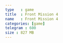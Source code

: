 ```yaml
---
type   : game
title  : Front Mission 4
name   : Front Mission 4
categories: [game]
telegram : 600
size : 827 MB
---
```


